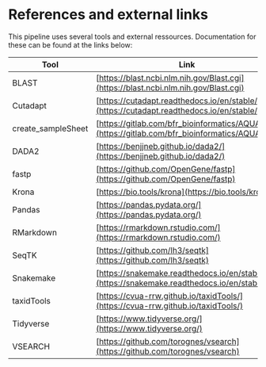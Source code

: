 # References and external links

This pipeline uses several tools and external ressources. 
Documentation for these can be found at the links below:

| Tool | Link |
| --- | --- |
| BLAST | [https://blast.ncbi.nlm.nih.gov/Blast.cgi](https://blast.ncbi.nlm.nih.gov/Blast.cgi) |
| Cutadapt | [https://cutadapt.readthedocs.io/en/stable/](https://cutadapt.readthedocs.io/en/stable/) |
| create_sampleSheet | [https://gitlab.com/bfr_bioinformatics/AQUAMIS](https://gitlab.com/bfr_bioinformatics/AQUAMIS) |
| DADA2 | [https://benjjneb.github.io/dada2/](https://benjjneb.github.io/dada2/) |
| fastp | [https://github.com/OpenGene/fastp](https://github.com/OpenGene/fastp) |
| Krona | [https://bio.tools/krona](https://bio.tools/krona) |
| Pandas | [https://pandas.pydata.org/](https://pandas.pydata.org/) |
| RMarkdown | [https://rmarkdown.rstudio.com/](https://rmarkdown.rstudio.com/) |
| SeqTK | [https://github.com/lh3/seqtk](https://github.com/lh3/seqtk) |
| Snakemake | [https://snakemake.readthedocs.io/en/stable/](https://snakemake.readthedocs.io/en/stable/) |
| taxidTools | [https://cvua-rrw.github.io/taxidTools/](https://cvua-rrw.github.io/taxidTools/) |
| Tidyverse | [https://www.tidyverse.org/](https://www.tidyverse.org/) |
| VSEARCH | [https://github.com/torognes/vsearch](https://github.com/torognes/vsearch) |

